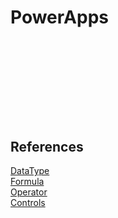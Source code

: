 # PowerApps

<div style="text-align:center; margin-top:20px">
<img :src="$withBase('/images/power-apps.svg')" height="128">
</div>

## References

[DataType](https://docs.microsoft.com/en-us/powerapps/maker/canvas-apps/functions/data-types)
<br/>
[Formula](https://docs.microsoft.com/en-us/powerapps/maker/canvas-apps/formula-reference)
<br/>
[Operator](https://docs.microsoft.com/en-us/powerapps/maker/canvas-apps/functions/operators)
<br/>
[Controls](https://docs.microsoft.com/en-us/powerapps/maker/canvas-apps/reference-properties)
